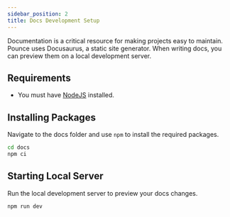 ```yaml
---
sidebar_position: 2
title: Docs Development Setup
---
```


Documentation is a critical resource for making projects easy to maintain. Pounce uses Docusaurus, a static site generator. When writing docs, you can preview them on a local development server.

## Requirements

* You must have [NodeJS](https://nodejs.org/) installed.

## Installing Packages

Navigate to the docs folder and use `npm` to install the required packages.

```bash
cd docs
npm ci
```

## Starting Local Server

Run the local development server to preview your docs changes.

```bash
npm run dev
```
